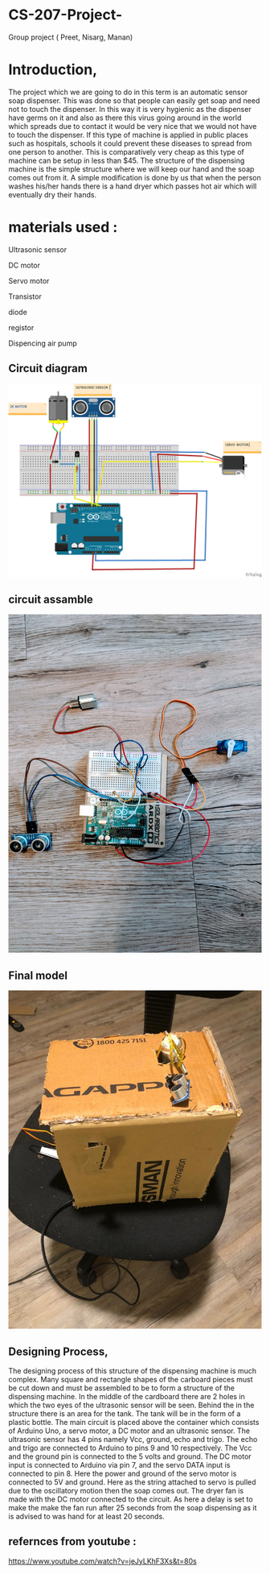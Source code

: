 # CS-207-Project-
Group project ( Preet, Nisarg, Manan)

# Introduction,

The project which we are going to do in this term is an automatic sensor
soap dispenser. This was done so that people can easily get soap and need not to
touch the dispenser. In this way it is very hygienic as the dispenser have germs on
it and also as there this virus going around in the world which spreads due to
contact it would be very nice that we would not have to touch the dispenser. If this
type of machine is applied in public places such as hospitals, schools it could
prevent these diseases to spread from one person to another. This is comparatively
very cheap as this type of machine can be setup in less than $45. The structure of
the dispensing machine is the simple structure where we will keep our hand and
the soap comes out from it. A simple modification is done by us that when the
person washes his/her hands there is a hand dryer which passes hot air which will
eventually dry their hands.

# materials used : 

Ultrasonic sensor 

DC motor 

Servo motor 

Transistor 

diode 

registor

Dispencing air pump

## Circuit diagram

<img src="CS 207 project.png">

## circuit assamble

<img src="project2.jpeg">

## Final model 

<img src="project1.jpeg">

## Designing Process,

The designing process of this structure of the dispensing machine is much
complex. Many square and rectangle shapes of the carboard pieces must be cut
down and must be assembled to be to form a structure of the dispensing machine.
In the middle of the cardboard there are 2 holes in which the two eyes of the
ultrasonic sensor will be seen. Behind the in the structure there is an area for the
tank. The tank will be in the form of a plastic bottle.
The main circuit is placed above the container which consists of Arduino
Uno, a servo motor, a DC motor and an ultrasonic sensor. The ultrasonic sensor
has 4 pins namely Vcc, ground, echo and trigo. The echo and trigo are connected
to Arduino to pins 9 and 10 respectively. The Vcc and the ground pin is connected
to the 5 volts and ground. The DC motor input is connected to Arduino via pin 7,
and the servo DATA input is connected to pin 8. Here the power and ground of the
servo motor is connected to 5V and ground. Here as the string attached to servo is
pulled due to the oscillatory motion then the soap comes out. The dryer fan is made
with the DC motor connected to the circuit. As here a delay is set to make the
make the fan run after 25 seconds from the soap dispensing as it is advised to was
hand for at least 20 seconds.

## refernces from youtube :

https://www.youtube.com/watch?v=jeJyLKhF3Xs&t=80s

